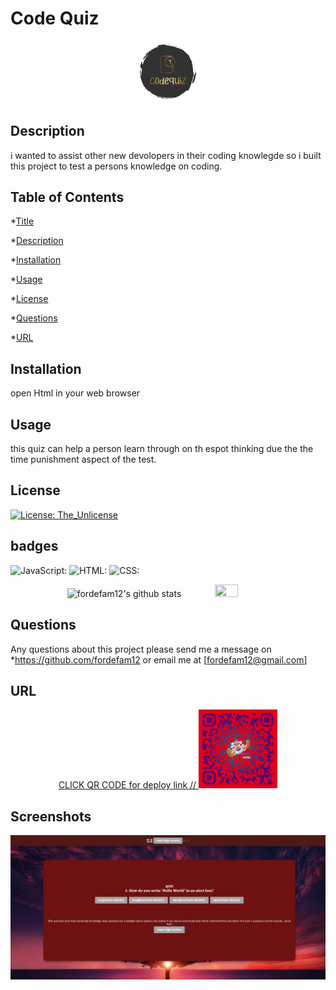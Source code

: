 
# Code Quiz

<p align='center'>
<a href='https://github.com/fordefam12'><img src='./codeQuizLogo.png'height='20%' width="20%"></a>
</p>


## Description

 i wanted to assist other new devolopers in their coding knowlegde so i built this project to test a persons knowledge on coding.



## Table of Contents
*[Title](#title)

*[Description](#description)
    
*[Installation](#installation)
    
*[Usage](#usage)
    
*[License](#license)
    
    
*[Questions](#questions)

*[URL](#URL)
    

## Installation

open Html in your web browser

## Usage

this quiz can help a person learn through on th espot thinking due the the time punishment aspect of the test.

## License
[![License: The_Unlicense](https://img.shields.io/badge/License-The_Unlicense-brightgreen.svg)](https://opensource.org/licenses/The_Unlicense)




## badges

![JavaScript:](https://img.shields.io/badge/JavaScript-50.4%25-blue)
             ![HTML:](https://img.shields.io/badge/HTML-21.1%25-red)
             ![CSS:](https://img.shields.io/badge/CSS-28.8%25-purple)


<p align='center'>
<a><img src="https://github-readme-stats.vercel.app/api?username=fordefam12&show_icons=true&theme=transparent" alt="fordefam12's github stats"></a>
<a><img src="https://github-readme-stats.vercel.app/api/top-langs/?username=fordefam12&layout=compact" height ="20%" width= "27%"></a>
</p>


## Questions
Any questions about this project please send me a message on *https://github.com/fordefam12 or email me at [fordefam12@gmail.com]

## URL
  
<p align='center'>
<a href='https://github.com/fordefam12/code-quiz'>
CLICK QR CODE for deploy link
// <img src='./qr-code (14).png' width="25%"></a>
</p>

## Screenshots

![screenshot](<C0d3 9u1z (Quiz).png>)